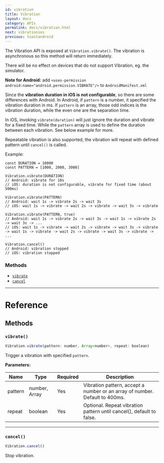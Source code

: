 ```yaml
---
id: vibration
title: Vibration
layout: docs
category: APIs
permalink: docs/vibration.html
next: vibrationios
previous: toastandroid
---
```

The Vibration API is exposed at `Vibration.vibrate()`.
The vibration is asynchronous so this method will return immediately.

There will be no effect on devices that do not support Vibration, eg. the simulator.

**Note for Android:**
add `<uses-permission android:name="android.permission.VIBRATE"/>` to `AndroidManifest.xml`

Since the **vibration duration in iOS is not configurable**, so there are some differences with Android.
In Android, if `pattern` is a number, it specified the vibration duration in ms. If `pattern`
is an array, those odd indices is the vibration duration, while the even one are the separation time.

In iOS, invoking `vibrate(duration)` will just ignore the duration and vibrate for a fixed time. While the
`pattern` array is used to define the duration between each vibration. See below example for more.

Repeatable vibration is also supported, the vibration will repeat with defined pattern until `cancel()` is called.

Example:
```
const DURATION = 10000
const PATTERN = [1000, 2000, 3000]

Vibration.vibrate(DURATION)
// Android: vibrate for 10s
// iOS: duration is not configurable, vibrate for fixed time (about 500ms)

Vibration.vibrate(PATTERN)
// Android: wait 1s -> vibrate 2s -> wait 3s
// iOS: wait 1s -> vibrate -> wait 2s -> vibrate -> wait 3s -> vibrate

Vibration.vibrate(PATTERN, true)
// Android: wait 1s -> vibrate 2s -> wait 3s -> wait 1s -> vibrate 2s -> wait 3s -> ...
// iOS: wait 1s -> vibrate -> wait 2s -> vibrate -> wait 3s -> vibrate -> wait 1s -> vibrate -> wait 2s -> vibrate -> wait 3s -> vibrate -> ...

Vibration.cancel()
// Android: vibration stopped
// iOS: vibration stopped
```

### Methods

- [`vibrate`](docs/vibration.html#vibrate)
- [`cancel`](docs/vibration.html#cancel)




---

# Reference

## Methods

### `vibrate()`

```javascript
Vibration.vibrate(pattern: number, Array<number>, repeat: boolean)
```

Trigger a vibration with specified `pattern`.

**Parameters:**

| Name | Type | Required | Description |
| - | - | - | - |
| pattern | number, Array<number> | Yes | Vibration pattern, accept a number or an array of number. Default to 400ms. |
| repeat | boolean | Yes | Optional. Repeat vibration pattern until cancel(), default to false. |




---

### `cancel()`

```javascript
Vibration.cancel()
```

Stop vibration.




